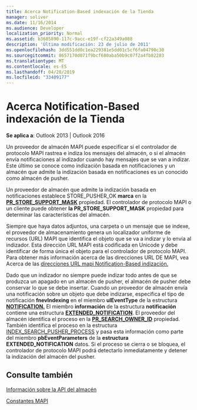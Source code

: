 ```yaml
---
title: Acerca Notification-Based indexación de la Tienda
manager: soliver
ms.date: 11/16/2014
ms.audience: Developer
localization_priority: Normal
ms.assetid: b3685890-117c-9acc-e19f-cf22a349a088
description: 'Última modificación: 23 de julio de 2011'
ms.openlocfilehash: 3dd551dd0c1ea229381e5dd01c5cf6fa04790c30
ms.sourcegitcommit: 8657170d071f9bcf680aba50b9c07f2a4fb82283
ms.translationtype: MT
ms.contentlocale: es-ES
ms.lasthandoff: 04/28/2019
ms.locfileid: "33409177"
---
```

# <a name="about-notification-based-store-indexing"></a>Acerca Notification-Based indexación de la Tienda

  
  
**Se aplica a**: Outlook 2013 | Outlook 2016 
  
Un proveedor de almacén MAPI puede especificar si el controlador de protocolo MAPI rastrea e indiza los mensajes del almacén, o si el almacén envía notificaciones al indizador cuando hay mensajes que se van a indizar. Este último se conoce como indización basada en notificaciones y un almacén que admite la indización basada en notificaciones es un conocido como almacén de pusher.
  
Un proveedor de almacén que admite la indización basada en notificaciones establece STORE_PUSHER_OK **marca** en la **[PR_STORE_SUPPORT_MASK](pidtagstoresupportmask-canonical-property.md)** propiedad. El controlador de protocolo MAPI o un cliente puede obtener **la PR_STORE_SUPPORT_MASK** propiedad para determinar las características del almacén. 
  
Siempre que haya datos adjuntos, una carpeta o un mensaje que se indexe, el proveedor de almacenamiento genera un localizador uniforme de recursos (URL) MAPI que identifica el objeto que se va a indizar y lo envía al indizador. Esta dirección URL MAPI está codificada en Unicode y debe identificar de forma única el objeto para el controlador de protocolo MAPI. Para obtener más información acerca de las direcciones URL DE MAPI, vea Acerca de las [direcciones URL mapi Notification-Based indización.](about-mapi-urls-for-notification-based-indexing.md)
  
Dado que un indizador no siempre puede indizar todo antes de que se produzca un apagado en un almacén de pusher, el almacén de pusher debe conservar lo que se debe insertar. Cuando un proveedor de almacén envía una notificación sobre un objeto que debe indizarse, especifica el tipo de notificación **fnevIndexing** en el miembro **ulEventType** de la estructura **[NOTIFICATION.](notification.md)** El miembro **información** de la estructura **notificación** contiene una estructura **[EXTENDED_NOTIFICATION](extended_notification.md)**. El proveedor del almacén identifica el proceso en la **[PR_SEARCH_OWNER_ID](pidtagsearchownerid-canonical-property.md)** propiedad. También identifica el proceso en la estructura [INDEX_SEARCH_PUSHER_PROCESS](index_search_pusher_process.md) y pasa esta información como parte del miembro **pbEventParameters** de la **estructura EXTENDED_NOTIFICATION** datos. Si el proceso se cierra o se bloquea, el controlador de protocolo MAPI podrá detectarlo inmediatamente y detener la indización del almacén del pusher. 
  
## <a name="see-also"></a>Consulte también



[Información sobre la API del almacén](about-the-store-api.md)
  
[Constantes MAPI](mapi-constants.md)


